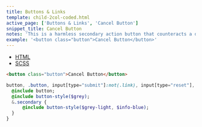 ```yaml
---
title: Buttons & Links
template: child-2col-coded.html
active_page: ['Buttons & Links', 'Cancel Button']
snippet_title: Cancel Button
notes: 'This is a harmless secondary action button that counteracts a destructive action.'
example: '<button class="button">Cancel Button</button>'
---
```


* [HTML](0)
* [SCSS](1)

```html
<button class="button">Cancel Button</button>
```
```sass
button, .button, input[type="submit"]:not(.link), input[type="reset"], input[type="button"] {
  @include button;
  @include button-style($grey);
  &.secondary {
      @include button-style($grey-light, $info-blue);
  }
}
```
